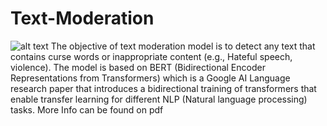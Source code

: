 # Text-Moderation
![alt text](https://riccardo-cantini.netlify.app/post/bert_text_classification/featured_hua8bf7d9829a3c2e45f4e3633adf00c19_474726_720x0_resize_lanczos_2.png)
The objective of text moderation model is to detect any text that contains curse words or inappropriate content (e.g., Hateful speech, violence). The model is based on BERT (Bidirectional Encoder Representations from Transformers) which is a Google AI Language research paper that introduces a bidirectional training of transformers that enable transfer learning for different NLP (Natural language processing) tasks. More Info can be found on pdf 
